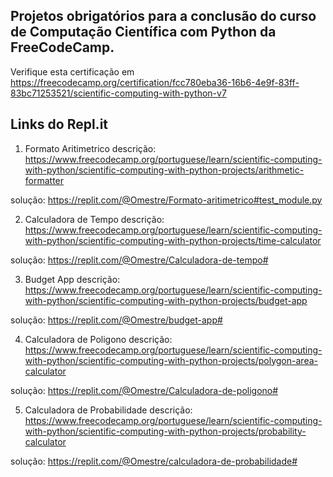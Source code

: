 ## Projetos obrigatórios para a conclusão do curso de Computação Científica com Python da FreeCodeCamp.
  Verifique esta certificação em https://freecodecamp.org/certification/fcc780eba36-16b6-4e9f-83ff-83bc71253521/scientific-computing-with-python-v7
## Links do Repl.it
1. Formato Aritimetrico
  descrição: https://www.freecodecamp.org/portuguese/learn/scientific-computing-with-python/scientific-computing-with-python-projects/arithmetic-formatter

  solução: https://replit.com/@Omestre/Formato-aritimetrico#test_module.py
  
2. Calculadora de Tempo
  descrição: https://www.freecodecamp.org/portuguese/learn/scientific-computing-with-python/scientific-computing-with-python-projects/time-calculator

  solução: https://replit.com/@Omestre/Calculadora-de-tempo#

3. Budget App
  descrição: https://www.freecodecamp.org/portuguese/learn/scientific-computing-with-python/scientific-computing-with-python-projects/budget-app

  solução: https://replit.com/@Omestre/budget-app#

4. Calculadora de Poligono
  descrição: https://www.freecodecamp.org/portuguese/learn/scientific-computing-with-python/scientific-computing-with-python-projects/polygon-area-calculator

  solução: https://replit.com/@Omestre/Calculadora-de-poligono#

5. Calculadora de Probabilidade
  descrição: https://www.freecodecamp.org/portuguese/learn/scientific-computing-with-python/scientific-computing-with-python-projects/probability-calculator

  solução: https://replit.com/@Omestre/calculadora-de-probabilidade#

